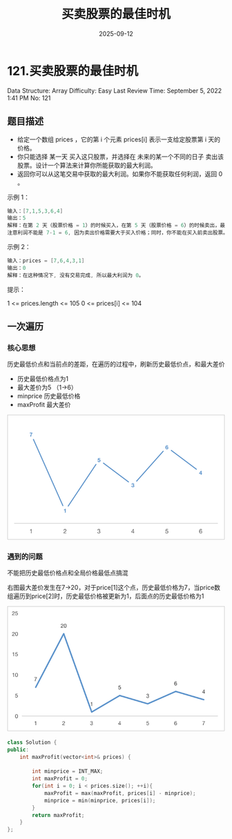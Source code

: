 ﻿---
layout: post
title: "买卖股票的最佳时机"
date: 2025-09-12
categories: leetcode
tags: [leetcode, algorithm]
---
# 121.买卖股票的最佳时机

Data Structure: Array
Difficulty: Easy
Last Review Time: September 5, 2022 1:41 PM
No: 121

## 题目描述

- 给定一个数组 prices ，它的第 i 个元素 prices[i] 表示一支给定股票第 i 天的价格。
- 你只能选择 某一天 买入这只股票，并选择在 未来的某一个不同的日子 卖出该股票。设计一个算法来计算你所能获取的最大利润。
- 返回你可以从这笔交易中获取的最大利润。如果你不能获取任何利润，返回 0 。

示例 1：

```cpp
输入：[7,1,5,3,6,4]
输出：5
解释：在第 2 天（股票价格 = 1）的时候买入，在第 5 天（股票价格 = 6）的时候卖出，最大利润 = 6-1 = 5 。
注意利润不能是 7-1 = 6, 因为卖出价格需要大于买入价格；同时，你不能在买入前卖出股票。
```

示例 2：

```cpp
输入：prices = [7,6,4,3,1]
输出：0
解释：在这种情况下, 没有交易完成, 所以最大利润为 0。
```

提示：

1 <= prices.length <= 105
0 <= prices[i] <= 104

## 一次遍历

### 核心思想

历史最低价点和当前点的差距，在遍历的过程中，刷新历史最低价点，和最大差价

- 历史最低价格点为1
- 最大差价为5 （1→6）
- minprice 历史最低价格
- maxProfit 最大差价

![Untitled](121%20%E4%B9%B0%E5%8D%96%E8%82%A1%E7%A5%A8%E7%9A%84%E6%9C%80%E4%BD%B3%E6%97%B6%E6%9C%BA%2083be11b9414f4b94b1bc8694ddf70f62/Untitled.png)

### 遇到的问题

不能把历史最低价格点和全局价格最低点搞混

右图最大差价发生在7→20，对于price[1]这个点，历史最低价格为7，当price数组遍历到price[2]时，历史最低价格被更新为1，后面点的历史最低价格为1

![Untitled](121%20%E4%B9%B0%E5%8D%96%E8%82%A1%E7%A5%A8%E7%9A%84%E6%9C%80%E4%BD%B3%E6%97%B6%E6%9C%BA%2083be11b9414f4b94b1bc8694ddf70f62/Untitled%201.png)

```cpp
class Solution {
public:
    int maxProfit(vector<int>& prices) {

        int minprice = INT_MAX;
        int maxProfit = 0;
        for(int i = 0; i < prices.size(); ++i){
            maxProfit = max(maxProfit, prices[i] - minprice);
            minprice = min(minprice, prices[i]);
        }
        return maxProfit;
    }
};
```
